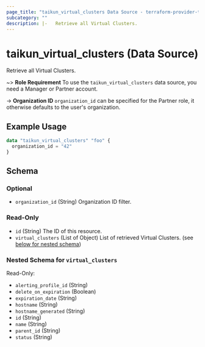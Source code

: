 ```yaml
---
page_title: "taikun_virtual_clusters Data Source - terraform-provider-taikun"
subcategory: ""
description: |-   Retrieve all Virtual Clusters.
---
```


# taikun_virtual_clusters (Data Source)

Retrieve all Virtual Clusters.

~> **Role Requirement** To use the `taikun_virtual_clusters` data source, you need a Manager or Partner account.

-> **Organization ID** `organization_id` can be specified for the Partner role, it otherwise defaults to the user's organization.

## Example Usage

```terraform
data "taikun_virtual_clusters" "foo" {
  organization_id = "42"
}
```

<!-- schema generated by tfplugindocs -->
## Schema

### Optional

- `organization_id` (String) Organization ID filter.

### Read-Only

- `id` (String) The ID of this resource.
- `virtual_clusters` (List of Object) List of retrieved Virtual Clusters. (see [below for nested schema](#nestedatt--virtual_clusters))

<a id="nestedatt--virtual_clusters"></a>
### Nested Schema for `virtual_clusters`

Read-Only:

- `alerting_profile_id` (String)
- `delete_on_expiration` (Boolean)
- `expiration_date` (String)
- `hostname` (String)
- `hostname_generated` (String)
- `id` (String)
- `name` (String)
- `parent_id` (String)
- `status` (String)


